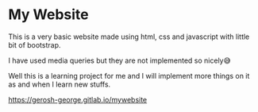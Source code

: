 # My Website
<p>This is a very basic website made using html, css and javascript with little bit of bootstrap.</p>
<p>I have used media queries but they are not implemented so nicely😅</p>
<p>Well this is a learning project for me and I will implement more things on it as and when I learn new stuffs.</p>

https://gerosh-george.gitlab.io/mywebsite
